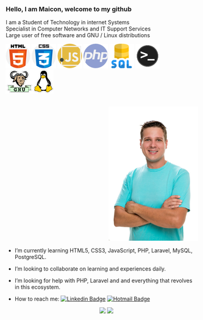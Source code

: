 ### **Hello, I am Maicon, welcome to my github**

I am a Student of Technology in internet Systems  
Specialist in Computer Networks and IT Support Services  
Large user of free software and GNU / Linux distributions


![](img/html.png) ![](img/css.png) ![](img/js.png) ![](img/php.png) ![](img/sql.png) ![](img/1.png) ![](img/2.png)


<br>
<div align="right">
<img  width="234px" src="https://github.com/maiconkistemmacher/maiconkistemmacher/blob/main/img/eu.jpg" />
<br> 
</div>








- I’m currently learning HTML5, CSS3, JavaScript, PHP, Laravel, MySQL, PostgreSQL.
- I’m looking to collaborate on learning and experiences daily.
- I’m looking for help with PHP, Laravel and and everything that revolves in this ecosystem.
- How to reach me: [![Linkedin Badge](https://img.shields.io/badge/-LinkedIn-blue?style=flat-square&logo=Linkedin&logoColor=white&link=https://www.linkedin.com/in/daniele-oliveira-lucas-8a685683/)](https://www.linkedin.com/in/maiconkistemmacher/) [![Hotmail Badge](https://img.shields.io/badge/-Gmail-0078D4?style=flat-square&logo=microsoft-outlook&logoColor=white&link=mailto:daniele_oli_lucas@hotmail.com)](mailto:maicon.kistemmacher@gmail.com)


    <div align="center">
     <img width="434px" src="https://github-readme-stats.vercel.app/api?username=maiconkistemmacher&hide=contribs,prs" />

    <img width="434px" src="https://github-readme-stats.vercel.app/api/top-langs/?username=maiconkistemmacher&langs_count=8)](https://github.com/maiconkistemmacher/sssgithub-readme-statsl" />
